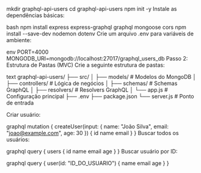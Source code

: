 mkdir graphql-api-users
cd graphql-api-users
npm init -y
Instale as dependências básicas:

bash
npm install express express-graphql graphql mongoose cors
npm install --save-dev nodemon dotenv
Crie um arquivo .env para variáveis de ambiente:

env
PORT=4000
MONGODB_URI=mongodb://localhost:27017/graphql_users_db
Passo 2: Estrutura de Pastas (MVC)
Crie a seguinte estrutura de pastas:

text
graphql-api-users/
├── src/
│   ├── models/          # Modelos do MongoDB
│   ├── controllers/     # Lógica de negócios
│   ├── schemas/         # Schemas GraphQL
│   ├── resolvers/       # Resolvers GraphQL
│   └── app.js           # Configuração principal
├── .env
├── package.json
└── server.js           # Ponto de entrada




Criar usuário:

graphql
mutation {
  createUser(input: {
    name: "João Silva",
    email: "joao@example.com",
    age: 30
  }) {
    id
    name
    email
  }
}
Buscar todos os usuários:

graphql
query {
  users {
    id
    name
    email
    age
  }
}
Buscar usuário por ID:

graphql
query {
  user(id: "ID_DO_USUARIO") {
    name
    email
    age
  }
}